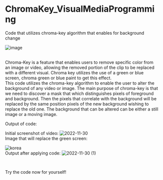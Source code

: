 # ChromaKey_VisualMediaProgramming
Code that utilizes chroma-key algorithm that enables for background change

![image](https://user-images.githubusercontent.com/118682705/204846895-6ff76ee9-d667-48ed-95e5-8e97da4a6dc2.png)

<br/>
Chroma-Key is a feature that enables users to remove specific color from an image or video, allowing the removed portion of the clip to be replaced with a different visual. Chroma key utilizes the use of a green or blue screen, chroma green or blue paint to get this effect.
<br/>
This code utilizes the chroma-key algorithm to enable the user to alter the background of any video or image. The main purpose of chroma-key is that we need to discover a mask that which distinguishes pixels of foreground and background. Then the pixels that correlate with the background will be replaced by the same position pixels of the new background wishing to replace the old one. 
The background that can be altered can be either a still image or a moving image.
<br/>

Output of code:

Initial screenshot of video: 
![2022-11-30](https://user-images.githubusercontent.com/118682705/204845988-85bcaf42-0fed-44f1-bd46-e6598cea1323.png)
<br/>
Image that will replace the green screen:

![korea](https://user-images.githubusercontent.com/118682705/204846284-f9361671-8b58-4f51-91f6-8471937176e5.jpg)
<br/>
Output after applying code:
![2022-11-30 (1)](https://user-images.githubusercontent.com/118682705/204846541-d1b4b1f4-efd2-4883-abc4-bab33aae5ce6.png)

<br/>

Try the code now for yourself! 
